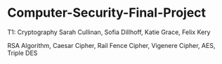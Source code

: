 # Computer-Security-Final-Project
T1: Cryptography
Sarah Cullinan, Sofia Dillhoff, Katie Grace, Felix Kery

RSA Algorithm, Caesar Cipher, Rail Fence Cipher, Vigenere Cipher, AES, Triple DES
